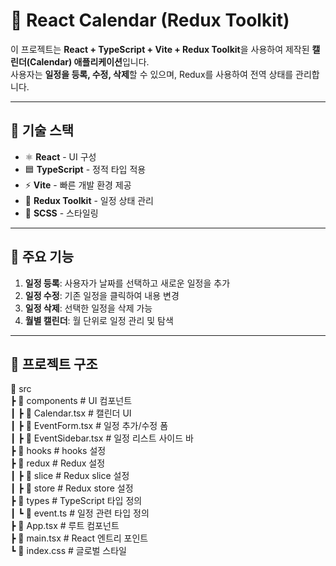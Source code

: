 # 📅 React Calendar (Redux Toolkit)

이 프로젝트는 **React + TypeScript + Vite + Redux Toolkit**을 사용하여 제작된 **캘린더(Calendar) 애플리케이션**입니다.  
사용자는 **일정을 등록, 수정, 삭제**할 수 있으며, Redux를 사용하여 전역 상태를 관리합니다.

---

## 📌 기술 스택
- ⚛️ **React** - UI 구성
- 🟦 **TypeScript** - 정적 타입 적용
- ⚡ **Vite** - 빠른 개발 환경 제공
- 🎯 **Redux Toolkit** - 일정 상태 관리
- 💅 **SCSS** - 스타일링

---

## 📌 주요 기능
1. **일정 등록**: 사용자가 날짜를 선택하고 새로운 일정을 추가  
2. **일정 수정**: 기존 일정을 클릭하여 내용 변경  
3. **일정 삭제**: 선택한 일정을 삭제 가능  
4. **월별 캘린더**: 월 단위로 일정 관리 및 탐색  

---

## 📌 프로젝트 구조

📂 src  
┣ 📂 components # UI 컴포넌트  
┃ ┣ 📜 Calendar.tsx # 캘린더 UI  
┃ ┣ 📜 EventForm.tsx # 일정 추가/수정 폼   
┃ ┣ 📜 EventSidebar.tsx # 일정 리스트 사이드 바    
┣ 📂 hooks # hooks 설정    
┣ 📂 redux # Redux 설정     
┃ ┣ 📂 slice # Redux slice 설정    
┃ ┣ 📂 store # Redux store 설정    
┣ 📂 types # TypeScript 타입 정의    
┃ ┗ 📜 event.ts # 일정 관련 타입 정의    
┣ 📜 App.tsx # 루트 컴포넌트     
┣ 📜 main.tsx # React 엔트리 포인트      
┗ 📜 index.css # 글로벌 스타일   
